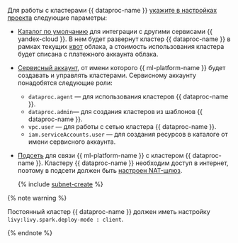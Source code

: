 Для работы с кластерами {{ dataproc-name }} [укажите в настройках проекта](../../datasphere/operations/projects/update.md) следующие параметры:
* [Каталог по умолчанию](../../resource-manager/concepts/resources-hierarchy.md#folder) для интеграции с другими сервисами {{ yandex-cloud }}. В нем будет развернут кластер {{ dataproc-name }} в рамках текущих [квот](../../data-proc/concepts/limits.md) облака, а стоимость использования кластера будет списана с платежного аккаунта облака.
* [Сервисный аккаунт](../../iam/concepts/users/service-accounts.md), от имени которого {{ ml-platform-name }} будет создавать и управлять кластерами. Сервисному аккаунту понадобятся следующие роли:
   * `dataproc.agent` — для использования кластеров {{ dataproc-name }}.
   * `dataproc.admin`— для создания кластеров из шаблонов {{ dataproc-name }}.
   * `vpc.user` — для работы с сетью кластера {{ dataproc-name }}.
   * `iam.serviceAccounts.user` — для создания ресурсов в каталоге от имени сервисного аккаунта.
* [Подсеть](../../vpc/concepts/network.md#subnet) для связи {{ ml-platform-name }} с кластером {{ dataproc-name }}. Кластеру {{ dataproc-name }} необходим доступ в интернет, поэтому в подсети должен быть [настроен NAT-шлюз](../../vpc/operations/create-nat-gateway.md).

  {% include [subnet-create](../../_includes/subnet-create.md) %}

{% note warning %}

Постоянный кластер {{ dataproc-name }} должен иметь настройку `livy:livy.spark.deploy-mode : client`.

{% endnote %}
